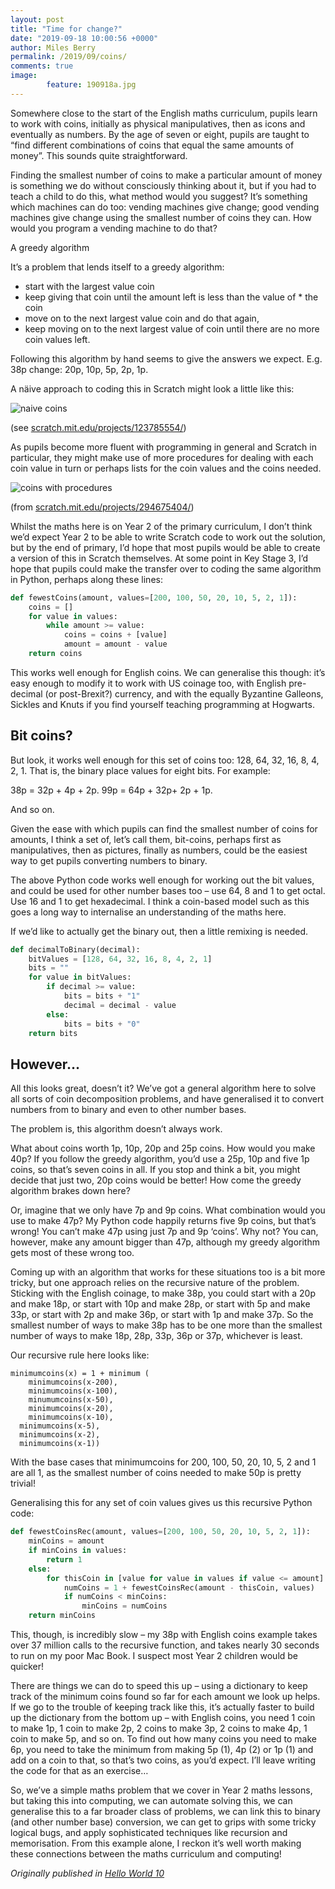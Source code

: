 ```yaml
---
layout: post
title: "Time for change?"
date: "2019-09-18 10:00:56 +0000"
author: Miles Berry
permalink: /2019/09/coins/
comments: true
image:
        feature: 190918a.jpg
---
```


Somewhere close to the start of the English maths curriculum, pupils learn to work with coins, initially as physical manipulatives, then as icons and eventually as numbers. By the age of seven or eight, pupils are taught to “find different combinations of coins that equal the same amounts of money”. This sounds quite straightforward.

Finding the smallest number of coins to make a particular amount of money is something we do without consciously thinking about it, but if you had to teach a child to do this, what method would you suggest? It’s something which machines can do too: vending machines give change; good vending machines give change using the smallest number of coins they can. How would you program a vending machine to do that?

A greedy algorithm

It’s a problem that lends itself to a greedy algorithm:

* start with the largest value coin
* keep giving that coin until the amount left is less than the value of * the coin
* move on to the next largest value coin and do that again,
* keep moving on to the next largest value of coin until there are no more coin values left.

Following this algorithm by hand seems to give the answers we expect. E.g. 38p change: 20p, 10p, 5p, 2p, 1p.

A näive approach to coding this in Scratch might look a little like this:

![naive coins](/images/coins1.png)

(see [scratch.mit.edu/projects/123785554/](https://scratch.mit.edu/projects/123785554/editor/))

As pupils become more fluent with programming in general and Scratch in particular, they might make use of more procedures for dealing with each coin value in turn or perhaps lists for the coin values and the coins needed.

![coins with procedures](/images/coins2.png)

(from [scratch.mit.edu/projects/294675404/](https://scratch.mit.edu/projects/294675404/editor/))

Whilst the maths here is on Year 2 of the primary curriculum, I don’t think we’d expect Year 2 to be able to write Scratch code to work out the solution, but by the end of primary, I’d hope that most pupils would be able to create a version of this in Scratch themselves. At some point in Key Stage 3, I’d hope that pupils could make the transfer over to coding the same algorithm in Python, perhaps along these lines:

```python
def fewestCoins(amount, values=[200, 100, 50, 20, 10, 5, 2, 1]):
    coins = []
    for value in values:
        while amount >= value:
            coins = coins + [value]
            amount = amount - value
    return coins
```

This works well enough for English coins. We can generalise this though: it’s easy enough to modify it to work with US coinage too, with English pre-decimal (or post-Brexit?) currency, and with the equally Byzantine Galleons, Sickles and Knuts if you find yourself teaching programming at Hogwarts.

## Bit coins?

But look, it works well enough for this set of coins too: 128, 64, 32, 16, 8, 4, 2, 1. That is, the binary place values for eight bits. For example:

38p = 32p + 4p + 2p.
99p = 64p + 32p+ 2p + 1p.

And so on.

Given the ease with which pupils can find the smallest number of coins for amounts, I think a set of, let’s call them, bit-coins, perhaps first as manipulatives, then as pictures, finally as numbers, could be the easiest way to get pupils converting numbers to binary.

The above Python code works well enough for working out the bit values, and could be used for other number bases too – use 64, 8 and 1 to get octal. Use 16 and 1 to get hexadecimal. I think a coin-based model such as this goes a long way to internalise an understanding of the maths here.

If we’d like to actually get the binary out, then a little remixing is needed.

```python
def decimalToBinary(decimal):
    bitValues = [128, 64, 32, 16, 8, 4, 2, 1]
    bits = ""
    for value in bitValues:
        if decimal >= value:
            bits = bits + "1"
            decimal = decimal - value
        else:
            bits = bits + "0"
    return bits
```

## However…

All this looks great, doesn’t it? We’ve got a general algorithm here to solve all sorts of coin decomposition problems, and have generalised it to convert numbers from to binary and even to other number bases.

The problem is, this algorithm doesn’t always work.

What about coins worth 1p, 10p, 20p and 25p coins. How would you make 40p? If you follow the greedy algorithm, you’d use a 25p, 10p and five 1p coins, so that’s seven coins in all. If you stop and think a bit, you might decide that just two, 20p coins would be better! How come the greedy algorithm brakes down here?

Or, imagine that we only have 7p and 9p coins. What combination would you use to make 47p? My Python code happily returns five 9p coins, but that’s wrong! You can’t make 47p using just 7p and 9p ‘coins’. Why not? You can, however, make any amount bigger than 47p, although my greedy algorithm gets most of these wrong too.

Coming up with an algorithm that works for these situations too is a bit more tricky, but one approach relies on the recursive nature of the problem. Sticking with the English coinage, to make 38p, you could start with a 20p and make 18p, or start with 10p and make 28p, or start with 5p and make 33p, or start with 2p and make 36p, or start with 1p and make 37p. So the smallest number of ways to make 38p has to be one more than the smallest number of ways to make 18p, 28p, 33p, 36p or 37p, whichever is least.

Our recursive rule here looks like:

```
minimumcoins(x) = 1 + minimum (
	minimumcoins(x-200),
	minimumcoins(x-100),
	minumumcoins(x-50),
	minimumcoins(x-20),
	minimumcoins(x-10),
  minimumcoins(x-5),
  minimumcoins(x-2),
  minimumcoins(x-1))
```

With the base cases that minimumcoins for 200, 100, 50, 20, 10, 5, 2 and 1 are all 1, as the smallest number of coins needed to make 50p is pretty trivial!

Generalising this for any set of coin values gives us this recursive Python code:

```python
def fewestCoinsRec(amount, values=[200, 100, 50, 20, 10, 5, 2, 1]):
    minCoins = amount
    if minCoins in values:
        return 1
    else:
        for thisCoin in [value for value in values if value <= amount]:
            numCoins = 1 + fewestCoinsRec(amount - thisCoin, values)
            if numCoins < minCoins:
                minCoins = numCoins
    return minCoins
```

This, though, is incredibly slow – my 38p with English coins example takes over 37 million calls to the recursive function, and takes nearly 30 seconds to run on my poor Mac Book. I suspect most Year 2 children would be quicker!

There are things we can do to speed this up – using a dictionary to keep track of the minimum coins found so far for each amount we look up helps. If we go to the trouble of keeping track like this, it’s actually faster to build up the dictionary from the bottom up – with English coins, you need 1 coin to make 1p, 1 coin to make 2p, 2 coins to make 3p, 2 coins to make 4p, 1 coin to make 5p, and so on. To find out how many coins you need to make 6p, you need to take the minimum from making 5p (1), 4p (2) or 1p (1) and add on a coin to that, so that’s two coins, as you’d expect. I’ll leave writing the code for that as an exercise…

So, we’ve a simple maths problem that we cover in Year 2 maths lessons, but taking this into computing, we can automate solving this, we can generalise this to a far broader class of problems, we can link this to binary (and other number base) conversion, we can get to grips with some tricky logical bugs, and apply sophisticated techniques like recursion and memorisation. From this example alone, I reckon it’s well worth making these connections between the maths curriculum and computing!


*Originally published in [Hello World 10](https://helloworld.raspberrypi.org/issues/10/pdf)*
